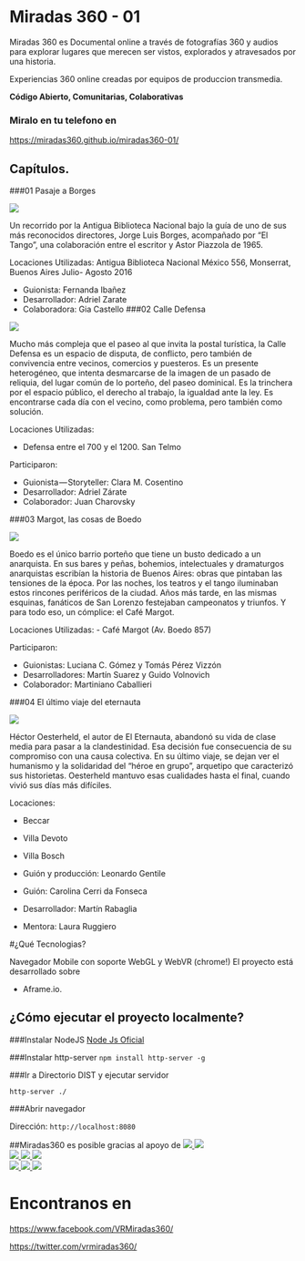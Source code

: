 
#  Miradas 360 - 01 

Miradas 360 es Documental online a través de fotografías 360 y audios para explorar lugares que merecen ser vistos, explorados y atravesados por una historia.

Experiencias 360 online creadas por equipos de produccion transmedia.

<strong> Código Abierto, Comunitarias, Colaborativas</strong>

### Miralo en tu telefono en
https://miradas360.github.io/miradas360-01/



## Capítulos.

###01 Pasaje a Borges

<img class="wow fadeIn" src="https://miradas360.github.io/miradas360-01//images/posters/01-borges.png">

<p>Un recorrido por la Antigua Biblioteca Nacional bajo la guía de uno de sus más reconocidos directores, Jorge Luis Borges, acompañado por “El Tango”, una colaboración entre el escritor y Astor Piazzola de 1965.</p>
Locaciones Utilizadas:
Antigua Biblioteca Nacional
México 556, Monserrat, Buenos Aires
Julio- Agosto 2016

- Guionista: Fernanda Ibañez
- Desarrollador: Adriel Zarate
- Colaboradora: Gia Castello
###02 Calle Defensa

<img class="wow fadeIn" src="https://miradas360.github.io/miradas360-01//images/posters/02-santelmo.jpg">

<p>Mucho más compleja que el paseo al que invita la postal turística, la Calle Defensa es un espacio de disputa, de conflicto, pero también de convivencia entre vecinos, comercios y puesteros. Es un presente heterogéneo, que intenta desmarcarse de la imagen de un pasado de reliquia, del lugar común de lo porteño, del paseo dominical. Es la trinchera por el espacio público, el derecho al trabajo, la igualdad ante la ley. Es encontrarse cada día con el vecino, como problema, pero también como solución. </p>

Locaciones Utilizadas:
- Defensa entre el 700 y el 1200. San Telmo

Participaron:

- Guionista — Storyteller: Clara M. Cosentino
- Desarrollador: Adriel Zárate
- Colaborador: Juan Charovsky

###03 Margot, las cosas de Boedo

<img class="wow fadeIn" src="https://miradas360.github.io/miradas360-01//images/posters/03-margot.jpg">

<p>Boedo es el único barrio porteño que tiene un busto dedicado a un anarquista. En sus bares y peñas, bohemios, intelectuales y dramaturgos anarquistas escribían la historia de Buenos Aires: obras que pintaban las tensiones de la época. Por las noches, los teatros y el tango iluminaban estos rincones periféricos de la ciudad. Años más tarde, en las mismas esquinas, fanáticos de San Lorenzo festejaban campeonatos y triunfos. Y para todo eso, un cómplice: el Café Margot.</p>
Locaciones Utilizadas: 
- Café Margot (Av. Boedo 857)

Participaron:
- Guionistas: Luciana C. Gómez y Tomás Pérez Vizzón
- Desarrolladores: Martín Suarez y Guido Volnovich
- Colaborador: Martiniano Caballieri

###04 El último viaje del eternauta

<img class="wow fadeIn" src="https://miradas360.github.io/miradas360-01//images/posters/04-eternauta.jpg">

<p> Héctor Oesterheld, el autor de El Eternauta, abandonó su vida de clase media para pasar a la clandestinidad. Esa decisión fue consecuencia de su compromiso con una causa colectiva.
En su último viaje, se dejan ver el humanismo y la solidaridad del “héroe en grupo”, arquetipo que caracterizó sus historietas. Oesterheld mantuvo esas cualidades hasta el final, cuando vivió sus días más difíciles.</p>

Locaciones:
- Beccar
- Villa Devoto
- Villa Bosch

- Guión y producción: Leonardo Gentile
- Guión: Carolina Cerri da Fonseca
- Desarrollador: Martín Rabaglia
- Mentora: Laura Ruggiero



#¿Qué Tecnologias?

Navegador Mobile con soporte  WebGL y WebVR (chrome!)
El proyecto está desarrollado sobre 
- Aframe.io.

## ¿Cómo ejecutar el proyecto localmente?
 
###Instalar NodeJS
[Node Js Oficial](http://nodejs.org)


###Instalar http-server
`npm install http-server -g`

###Ir a Directorio DIST y ejecutar servidor


`http-server ./`

###Abrir navegador 

Dirección: `http://localhost:8080`


##Miradas360 es posible gracias al apoyo de 
<a target="_blank" href="https://twitter.com/HacksHackersBA">
<img src="https://pbs.twimg.com/profile_images/742680944629428224/Ndm9xp-y.jpg">
</a>
<a target="_blank" href="https://twitter.com/humalatam">
<img src="https://pbs.twimg.com/profile_images/768097197325942790/RWUqoLlm.jpg">
</a>
<a target="_blank" href="https://twitter.com/divearg">        
<img src="https://pbs.twimg.com/profile_images/742435611483725824/YJT6FiBB.jpg">
</a>
<a target="_blank" href="https://twitter.com/genoshans">
<img src="https://pbs.twimg.com/profile_images/765907520376475652/S_vOsCP7.jpg">
</a>
<a target="_blank" href="https://twitter.com/acamica_com">
<img src="https://pbs.twimg.com/profile_images/552455072555102208/UUgmlIHz.png">
</a>
<a target="_blank" href="https://twitter.com/seirenfilms">  
<img src="https://pbs.twimg.com/profile_images/683420317713350657/crcEsD80.jpg">
</a>
<a target="_blank" href="https://twitter.com/fundacionTef_ar">
<img src="https://pbs.twimg.com/profile_images/644865262446084096/kBLmsbGU.jpg">
</a>
<a target="_blank" href="https://twitter.com/wayra">
<img src="https://pbs.twimg.com/profile_images/3570702254/191f4300a7fdac38f0b70c2d3be8e89a.jpeg">
</a>


# Encontranos en 

https://www.facebook.com/VRMiradas360/

https://twitter.com/vrmiradas360/
